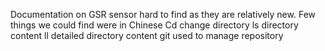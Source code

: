 Documentation on GSR sensor hard to find as they are relatively new. Few things we could find were in Chinese 
Cd change directory
ls directory content
ll detailed directory content
git used to manage repository
 
